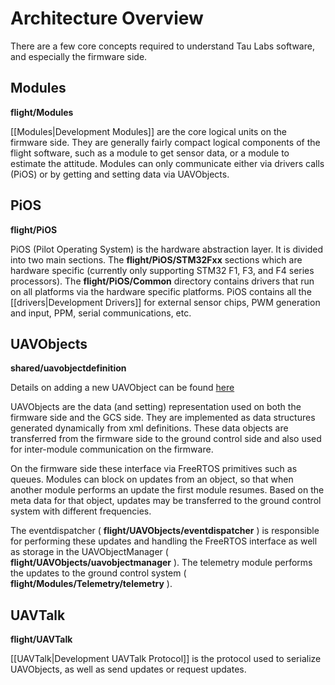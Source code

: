 # Architecture Overview

There are a few core concepts required to understand Tau Labs software, and especially the firmware side.

## Modules

**flight/Modules**

[[Modules|Development Modules]] are the core logical units on the firmware side. They are generally fairly compact logical components of the flight software, such as a module to get sensor data, or a module to estimate the attitude. Modules can only communicate either via drivers calls (PiOS) or by getting and setting data via UAVObjects.

## PiOS

**flight/PiOS**

PiOS (Pilot Operating System) is the hardware abstraction layer. It is divided into two main sections. The **flight/PiOS/STM32Fxx** sections which are hardware specific (currently only supporting STM32 F1, F3, and F4 series processors).  The **flight/PiOS/Common** directory contains drivers that run on all platforms via the hardware specific platforms.  PiOS contains all the [[drivers|Development Drivers]] for external sensor chips, PWM generation and input, PPM, serial communications, etc.

## UAVObjects

**shared/uavobjectdefinition**

Details on adding a new UAVObject can be found [here](https://github.com/TauLabs/TauLabs/wiki/Development-UAVObjects)

UAVObjects are the data (and setting) representation used on both the firmware side and the GCS side.  They are implemented as data structures generated dynamically from xml definitions. These data objects are transferred from the firmware side to the ground control side and also used for inter-module communication on the firmware.

On the firmware side these interface via FreeRTOS primitives such as queues. Modules can block on updates from an object, so that when another module performs an update the first module resumes. Based on the meta data for that object, updates may be transferred to the ground control system with different frequencies.

The eventdispatcher ( **flight/UAVObjects/eventdispatcher** ) is responsible for performing these updates and handling the FreeRTOS interface as well as storage in the UAVObjectManager ( **flight/UAVObjects/uavobjectmanager** ).  The telemetry module performs the updates to the ground control system ( **flight/Modules/Telemetry/telemetry** ).

## UAVTalk

**flight/UAVTalk**

[[UAVTalk|Development UAVTalk Protocol]] is the protocol used to serialize UAVObjects, as well as send updates or request updates.
